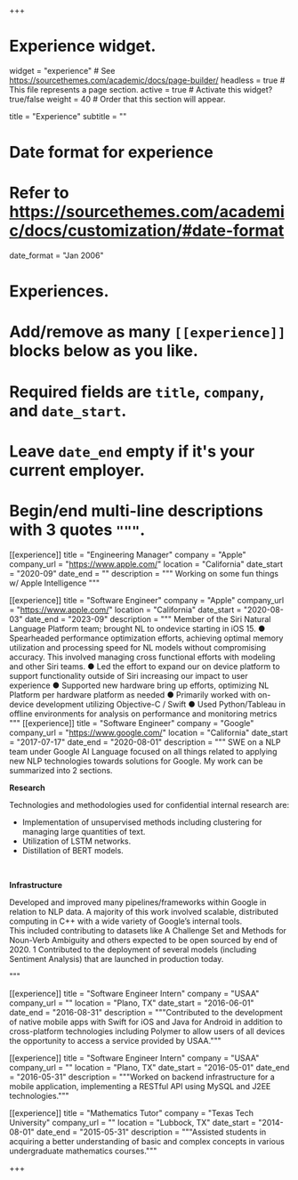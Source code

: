 +++
# Experience widget.
widget = "experience"  # See https://sourcethemes.com/academic/docs/page-builder/
headless = true  # This file represents a page section.
active = true  # Activate this widget? true/false
weight = 40  # Order that this section will appear.

title = "Experience"
subtitle = ""

# Date format for experience
#   Refer to https://sourcethemes.com/academic/docs/customization/#date-format
date_format = "Jan 2006"

# Experiences.
#   Add/remove as many `[[experience]]` blocks below as you like.
#   Required fields are `title`, `company`, and `date_start`.
#   Leave `date_end` empty if it's your current employer.
#   Begin/end multi-line descriptions with 3 quotes `"""`.
[[experience]]
  title = "Engineering Manager"
  company = "Apple"
  company_url = "https://www.apple.com/"
  location = "California"
  date_start = "2020-09"
  date_end = ""
  description = """
  Working on some fun things w/ Apple Intelligence
  """

[[experience]]
  title = "Software Engineer"
  company = "Apple"
  company_url = "https://www.apple.com/"
  location = "California"
  date_start = "2020-08-03"
  date_end = "2023-09"
  description = """
Member of the Siri Natural Language Platform team; brought NL to ondevice starting in iOS 15.
● Spearheaded performance optimization efforts, achieving optimal memory utilization and processing
speed for NL models without compromising accuracy. This involved managing cross functional efforts
with modeling and other Siri teams.
● Led the effort to expand our on device platform to support functionality outside of Siri increasing our
impact to user experience
● Supported new hardware bring up efforts, optimizing NL Platform per hardware platform as needed
● Primarily worked with on-device development utilizing Objective-C / Swift
● Used Python/Tableau in offline environments for analysis on performance and monitoring metrics  """
[[experience]]
  title = "Software Engineer"
  company = "Google"
  company_url = "https://www.google.com/"
  location = "California"
  date_start = "2017-07-17"
  date_end = "2020-08-01"
  description = """
  SWE on a NLP team under Google AI Language focused on all things related to
applying new NLP technologies towards solutions for Google. My work can be
summarized into 2 sections.
  
  **Research**
 
Technologies and methodologies used for confidential internal research are:
  * Implementation of unsupervised methods including clustering for
managing large quantities of text.
  * Utilization of LSTM networks.
  * Distillation of BERT models.
  
  
  <br>

  **Infrastructure**
  

Developed and improved many pipelines/frameworks within Google in relation to
NLP data. A majority of this work involved scalable, distributed computing
in C++ with a wide variety of Google’s internal tools. <br>
This included contributing to datasets like A Challenge Set and Methods for
Noun-Verb Ambiguity and others expected to be open sourced by end of 2020. 1
Contributed to the deployment of several models (including Sentiment Analysis)
that are launched in production today.

  """

[[experience]]
  title = "Software Engineer Intern"
  company = "USAA"
  company_url = ""
  location = "Plano, TX"
  date_start = "2016-06-01"
  date_end = "2016-08-31"
  description = """Contributed to the development of native mobile apps with Swift for iOS and Java for Android in addition to
cross-platform technologies including Polymer to allow users of all devices the opportunity to access a service provided by
USAA."""

[[experience]]
  title = "Software Engineer Intern"
  company = "USAA"
  company_url = ""
  location = "Plano, TX"
  date_start = "2016-05-01"
  date_end = "2016-05-31"
  description = """Worked on backend infrastructure for a mobile application, implementing a RESTful API using MySQL and J2EE
technologies."""

[[experience]]
  title = "Mathematics Tutor"
  company = "Texas Tech University"
  company_url = ""
  location = "Lubbock, TX"
  date_start = "2014-08-01"
  date_end = "2015-05-31"
  description = """Assisted students in acquiring a better understanding of basic and complex concepts in various undergraduate mathematics
courses."""

+++
